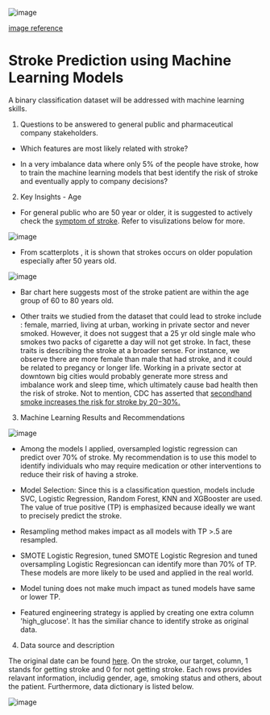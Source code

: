 
![image](https://user-images.githubusercontent.com/126204698/236042392-8184f68f-c2ad-4e97-b984-a6b83ccb56ae.png)

[image reference](https://insights.eisenhowerhealth.org/stroke-awareness-befast/)

# Stroke Prediction using Machine Learning Models
A binary classification dataset will be addressed with machine learning skills. 

1. Questions to be answered to general public and pharmaceutical company stakeholders.

- Which features are most likely related with stroke?

- In a very imbalance data where only 5% of the people have stroke, how to train the machine learning models that best identify the risk of stroke and eventually apply to company decisions?

2. Key Insights - Age

- For general public who are 50 year or older, it is suggested to actively check the [symptom of stroke](https://www.cdc.gov/stroke/signs_symptoms.htm). Refer to visulizations below for more.
 
![image](https://user-images.githubusercontent.com/126204698/236043513-aadadc10-c72f-4ced-97d2-ccf2c35d0909.png)

- From scatterplots , it is shown that strokes occurs on older population especially after 50 years old.

![image](https://user-images.githubusercontent.com/126204698/236043575-9256e9b2-5427-4b2a-9298-c15c23675915.png)

- Bar chart here suggests most of the stroke patient are within the age group of 60 to 80 years old.

- Other traits we studied from the dataset that could lead to stroke include : female, married, living at urban, working in private sector and never smoked. However, it does not suggest that a 25 yr old single male who smokes two packs of cigarette a day will not get stroke. In fact, these traits is describing the stroke at a broader sense. For instance, we observe there are more female than male that had stroke, and it could be related to pregancy or longer life. Working in a private sector at downtown big cities would probably generate more stress and imbalance work and sleep time, which ultimately cause bad health then the risk of stroke. Not to mention, CDC has asserted that [secondhand smoke increases the risk for stroke by 20−30%.](https://www.cdc.gov/tobacco/campaign/tips/diseases/heart-disease-stroke.html#:~:text=Secondhand%20smoke%20increases%20the%20risk%20for%20stroke%20by,increase%20your%20risk%20of%20having%20a%20heart%20attack.)

3. Machine Learning Results and Recommendations

![image](https://user-images.githubusercontent.com/126204698/236104979-1cf31caf-67ac-4cb4-ab12-4042297f4444.png)

- Among the models I applied, oversampled logistic regression can predict over 70% of stroke. My recommendation is to use this model to identify individuals who may require medication or other interventions to reduce their risk of having a stroke.

- Model Selection: Since this is a classification question, models include SVC, Logistic Regression, Random Forest, KNN and XGBooster are used. The value of true positive (TP) is emphasized because ideally we want to precisely predict the stroke.

- Resampling method makes impact as all models with TP >.5 are resampled.

- SMOTE Logistic Regresion, tuned SMOTE Logistic Regresion and tuned oversampling Logistic Regresioncan can identify more than 70% of TP. These models are more likely to be used and applied in the real world.

- Model tuning does not make much impact as tuned models have same or lower TP.

- Featured engineering strategy is applied by creating one extra column 'high_glucose'. It has the similiar chance to identify stroke as original data.

4. Data source and description

The original date can be found [here](https://www.kaggle.com/datasets/fedesoriano/stroke-prediction-dataset).
On the stroke, our target, column, 1 stands for getting stroke and 0 for not getting stroke. Each rows provides relavant information, includig gender, age, smoking status and others, about the patient. Furthermore, data dictionary is listed below.

![image](https://user-images.githubusercontent.com/126204698/236043392-b2cece0a-f62b-4fc3-af8a-a0ce7f47933b.png)
